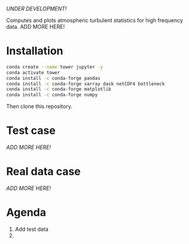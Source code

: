 *UNDER DEVELOPMENT!*

Computes and plots atmospheric turbulent statistics for high frequency data. ADD MORE HERE!

# Installation

```bash
conda create --name tower jupyter -y
conda activate tower
conda install -c conda-forge pandas
conda install -c conda-forge xarray dask netCDF4 bottleneck
conda install -c conda-forge matplotlib
conda install -c conda-forge numpy
```
Then clone this repository.

# Test case
*ADD MORE HERE!*

# Real data case
*ADD MORE HERE!*

# Agenda
1. Add test data
2. 